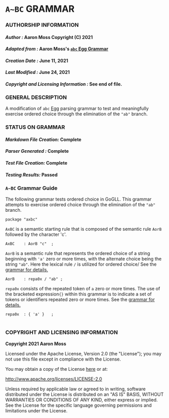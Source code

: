# **`A~BC` GRAMMAR**
### **AUTHORSHIP INFORMATION**
#### *Author :* Aaron Moss Copyright (C) 2021
#### *Adapted from :* Aaron Moss's [`abc` Egg Grammar](https://github.com/bruceiv/egg/blob/deriv/grammars/abc.egg)
#### *Creation Date :* June 11, 2021 
#### *Last Modified :* June 24, 2021
#### *Copyright and Licensing Information :* See end of file.

###  **GENERAL DESCRIPTION**
A modification of `abc` [Egg](https://github.com/bruceiv/egg/blob/deriv/grammars/abc.egg) parsing grammar to test and meaningfully exercise ordered choice through the elimination of the `"ab"` branch.

### **STATUS ON GRAMMAR**
#### *Markdown File Creation:* Complete
#### *Parser Generated :* Complete
#### *Test File Creation:* Complete
#### *Testing Results:* Passed

### **`A~BC` Grammar Guide**
The following grammar tests ordered choice in GoGLL. This grammar attempts to exercise ordered choice through the elimination of the `"ab"` branch.
```
package "axbc"
```
`AxBC` is a semantic starting rule that is composed of the semantic rule `AorB` followed by the character 'c'.
```
AxBC    : AorB "c"  ;
```
`AorB` is a semantic rule that represents the ordered choice of a string beginning with `'a'` zero or more times, with the alternate choice being the string `"ab"`. Here the lexical rule `/` is utilized for ordered choice/ See the [grammar for details.](../../gogll.md)
```
AorB    : repa0x / "ab" ;
```
`repa0x` consists of the repeated token of `a` zero or more times. The use of the bracketed expression`{}` within this grammar is to indicate a set of tokens or identifiers repeated zero or more times. See the [grammar for details.](../../gogll.md)
```
repa0x  : { 'a' }   ;
```
#
### **COPYRIGHT AND LICENSING INFORMATION**
**Copyright 2021 Aaron Moss**

Licensed under the Apache License, Version 2.0 (the "License"); you may not use this file except in compliance with the License.

You may obtain a copy of the License [here](http://www.apache.org/licenses/LICENSE-2.0) or at:

http://www.apache.org/licenses/LICENSE-2.0

Unless required by applicable law or agreed to in writing, software distributed under the License is distributed on an "AS IS" BASIS, WITHOUT WARRANTIES OR CONDITIONS OF ANY KIND, either express or implied. See the License for the specific language governing permissions and limitations under the License.

